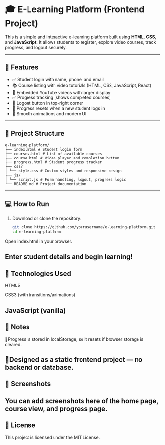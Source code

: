 # 🎓 E-Learning Platform (Frontend Project)

This is a simple and interactive e-learning platform built using **HTML**, **CSS**, and **JavaScript**. It allows students to register, explore video courses, track progress, and logout securely.

---

## 🚀 Features

- ✅ Student login with name, phone, and email
- 📚 Course listing with video tutorials (HTML, CSS, JavaScript, React)
- 🎥 Embedded YouTube videos with larger display
- ✅ Progress tracking (shows completed courses)
- 🔐 Logout button in top-right corner
- 🧹 Progress resets when a new student logs in
- 🎨 Smooth animations and modern UI

---

## 📂 Project Structure

```
e-learning-platform/
├── index.html # Student login form
├── courses.html # List of available courses
├── course.html # Video player and completion button
├── progress.html # Student progress tracker
├── css/
│ └── style.css # Custom styles and responsive design
├── js/
│ └── script.js # Form handling, logout, progress logic
└── README.md # Project documentation

```
---

## 💻 How to Run

1. Download or clone the repository:
   ```bash
   git clone https://github.com/yourusername/e-learning-platform.git
   cd e-learning-platform
Open index.html in your browser.

Enter student details and begin learning!
---
## 🔧 Technologies Used

HTML5

CSS3 (with transitions/animations)

JavaScript (vanilla)
---
## 📌 Notes

📍Progress is stored in localStorage, so it resets if browser storage is cleared.

📍Designed as a static frontend project — no backend or database.
---
## 📸 Screenshots
You can add screenshots here of the home page, course view, and progress page.
---
## 📄 License
This project is licensed under the MIT License.

